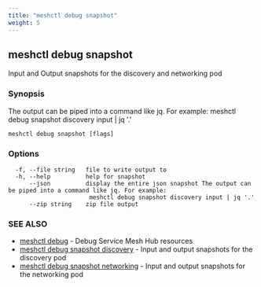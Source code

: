 ```yaml
---
title: "meshctl debug snapshot"
weight: 5
---
```

## meshctl debug snapshot

Input and Output snapshots for the discovery and networking pod

### Synopsis

The output can be piped into a command like jq. For example:
meshctl debug snapshot discovery input | jq '.'

```
meshctl debug snapshot [flags]
```

### Options

```
  -f, --file string   file to write output to
  -h, --help          help for snapshot
      --json          display the entire json snapshot The output can be piped into a command like jq. For example:
                       meshctl debug snapshot discovery input | jq '.'
      --zip string    zip file output
```

### SEE ALSO

* [meshctl debug](../meshctl_debug)	 - Debug Service Mesh Hub resources
* [meshctl debug snapshot discovery](../meshctl_debug_snapshot_discovery)	 - Input and output snapshots for the discovery pod
* [meshctl debug snapshot networking](../meshctl_debug_snapshot_networking)	 - Input and output snapshots for the networking pod

